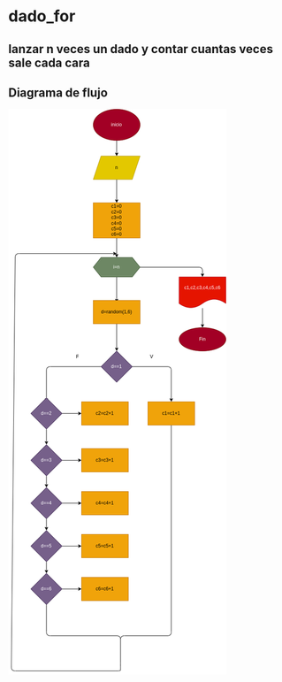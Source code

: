 # dado_for
## lanzar n veces un dado y contar cuantas veces sale cada cara
## Diagrama de flujo
![diagrama de flujo](diagrama.png "diagrama de flujo")